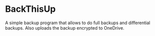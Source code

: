 # BackThisUp

A simple backup program that allows to do full backups and differential backups.
Also uploads the backup encrypted to OneDrive.
